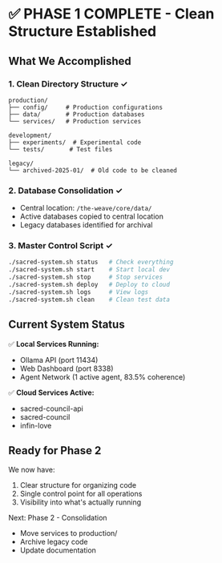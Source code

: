 # ✅ PHASE 1 COMPLETE - Clean Structure Established

## What We Accomplished

### 1. Clean Directory Structure ✓
```
production/
├── config/     # Production configurations
├── data/       # Production databases
└── services/   # Production services

development/
├── experiments/  # Experimental code
└── tests/       # Test files

legacy/
└── archived-2025-01/  # Old code to be cleaned
```

### 2. Database Consolidation ✓
- Central location: `/the-weave/core/data/`
- Active databases copied to central location
- Legacy databases identified for archival

### 3. Master Control Script ✓
```bash
./sacred-system.sh status   # Check everything
./sacred-system.sh start    # Start local dev
./sacred-system.sh stop     # Stop services
./sacred-system.sh deploy   # Deploy to cloud
./sacred-system.sh logs     # View logs
./sacred-system.sh clean    # Clean test data
```

## Current System Status

✅ **Local Services Running:**
- Ollama API (port 11434)
- Web Dashboard (port 8338)
- Agent Network (1 active agent, 83.5% coherence)

✅ **Cloud Services Active:**
- sacred-council-api
- sacred-council
- infin-love

## Ready for Phase 2

We now have:
1. Clear structure for organizing code
2. Single control point for all operations
3. Visibility into what's actually running

Next: Phase 2 - Consolidation
- Move services to production/
- Archive legacy code
- Update documentation